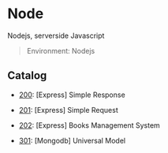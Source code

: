 # Node

Nodejs, serverside Javascript

> Environment: Nodejs

## Catalog

- [200](./200/): [Express] Simple Response
- [201](./201/): [Express] Simple Request
- [202](./202/): [Express] Books Management System

- [301](./301/): [Mongodb] Universal Model
